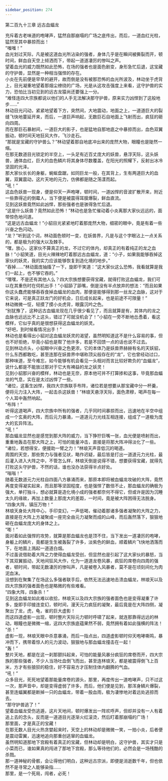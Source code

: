 ```yaml
---
sidebar_position: 274
---
```

 第二百九十三章 远古血蝠龙


充斥着古老味道的咆哮声，猛然自那崩塌的广场之底传出，而后，一道血红光柱，猛然至其中暴掠而出！  
“嗤嗤！”  
血光划过天际，凡是被这道血光所沾染的强者，身体几乎是在瞬间被撕裂而开，顿时间，鲜血自天空上倾洒而下，带起一道道凄厉的惨叫之声。  
望着血光的威力既然如此恐怖，在场的强者也是面色剧变，身形急忙后退，这宝藏的守护兽，显然是一种相当强悍的存在。  
小炎在先前便是早早的避开，故而倒是没有被那恐怖的血光所波及，林动坐于虎背上，目光凝重地望着那烟尘缭绕的广场，光是从这攻击强度上来看，这守护兽的实力，恐怕比当初见到的远古龙猿尚还要强上一分。  
“难怪连四大宗族都说以他们的人手无法解决那守护兽，原来实力凶悍到了这般地步……”  
林动目光闪动，紧紧地望着下方，突然间，大地震动，地面之上，一道道巨大的裂缝飞快地蔓延开来，而后，一道巨声响起，无数巨石自地面上飞射而出，疯狂的砸向四周。  
而在那巨石暴射间，一道巨大的影子，也是猛地自那地底之中暴掠而出，血色双翼振动，顿时间天地狂风大作，飞沙走石。  
“那就是宝藏的守护兽么？”林动望着那自地底冲出来的庞然大物，眼瞳也是陡然一缩。  
在那无数道目光锁定的半空上，一头足有近百丈庞大的妖兽，悬浮天际，这头妖兽，通体血红，巨大的血色鳞片将其身体尽数覆盖，在阳光的照耀下，反射出冰冷坚固的光泽。  
那大家伙长长的身躯，蜿蜒盘踞，如同巨龙一般，在其背上，生有两道巨大的血翼，双翼震动，这片天地的元力，仿佛都是随之荡漾而起。  
“吼！”  
这血色妖兽一现身，便是仰天一声咆哮，顿时间，一道凶悍的音波扩散开来，附近一些靠得近的倒霉人，当下便是被震得耳膜爆裂，鲜血直流。  
见到这妖兽竟然如此凶悍，那些强者也是骇得急忙后退。  
“这是什么妖兽？竟然如此恐怖！”林动也是急忙催动着小炎离那大家伙远远的，面带惊色地问道。  
“这是远古血蝠龙！”小貂目光紧紧地盯着那庞然大物，细密的眼中，竟是有着一些兴奋之色闪动。  
“龙？”听到这个词，林动面色顿时一变，在妖兽界，凡是与这个字眼沾上一点关系的，都是极为的强大以及棘手。  
“嘿，放心，这家伙不算真正的龙，不过它的体内，却真正的有着纯正的龙之血脉！”小貂笑道，目光火辣辣地盯着那远古血蝠龙，道：“小子，如果我能够吞掉这家伙的妖灵，我的实力应该能够恢复到造化境的地步。”  
“吞掉……”林动面庞抽搐了一下，旋即干笑道：“这大家伙这么恐怖，我看就算是我们一起上，也不够它吞的。”  
“嘿嘿，不是还有其他人么？四大宗族想要获得宝藏，就得打败这血蝠龙，我们可以在其重伤时在伺机出手！”小貂舔了舔嘴，倒是没有半点放弃的想法：“而且如果你这头蠢虎能够吞吞食掉血蝠龙的血肉，那便是能够得到那一丝龙之血脉，这对于它来说，可是真正跃龙门的好机会，日后成长起来，也是前途不可限量！”  
林动微微一怔，轻摸了摸小炎虎背，眼露沉吟之色。  
“别犹豫了，这种远古血蝠龙现在几乎很少看见了，而且就算是有，其体内的龙之血脉也远远比不上这头，错过了可就没机会了！”小貂在一旁不断地怂恿着，看这模样，它似乎真的是很想获得这血蝠龙的妖灵。  
“好吧，到时候看情况出手！”  
林动也是看得出小貂对这血蝠龙妖灵的渴望，虽然明知道这不是什么容易的事，但也不好拒绝，毕竟小貂也是帮了他许多，若是不回馈一点的话也说不过去。  
见到林动点头，小貂眼中兴奋之色更浓，它的本体乃是妖兽界赫赫有名的天妖貂，什么东西都敢吃，甚至连那在妖兽界中堪称顶尖般存在的“龙”，它也曾经动过口，那种味道，至今难忘，如今能够有机会看见一头相对而言比较好欺负的“血蝠龙”，说什么都是不能放过那对于它大有裨益的龙之妖灵！  
见到小貂那兴奋的模样，林动也是无奈，原本他可并不打算掺和这事，毕竟那血蝠龙的气息，实在是太过凶悍了一些。  
“诸位，这畜生凶悍，我四大宗族联手布阵，诸位若是想要从那宝藏中分一杯羹，便将元力注入大阵，一起击杀这妖兽！”林琅天悬浮天际，面色肃穆，喝声在每一个人耳中轰然响起。  
“布阵！”  
听得这道喝声，四大宗族中所有的强者，几乎同时间暴掠而出，迅速地在半空中组成一个玄奥的大阵，而后元力暴涌，一道道元力光线互相连接，组成了一道极为庞大的玄异阵法。  
“吼！”  
那血蝠龙显然也是感觉到那大阵的威力，当下狰狞巨嘴一张，血光便是喷射而出，重重地轰击在那大阵之上，可怕的能量冲击，直接是将那大阵冲得淡化了一些。  
“诸位，若想得宝，便援助一臂之力！”林琅天声音低沉的喝道。  
周围的天空，那些势力与强者见状，略作迟疑，最后皆是打出一道道元力光柱，最后灌入进入大阵之中，不管怎么样，林琅天倒是说得不错，想要获得宝藏，就得先打败这头守护兽，不然的话，谁也没办法获得半点好处。  
“嗡嗡！”  
随着无数道元力光柱自四面八方暴涌而来，那原本即将被血蝠龙攻破的大阵，竟然再度变得凝实起来，而且那等坚固程度，也是强悍了数倍不止，那血蝠龙的确极为强大，单打独斗，想必就算是造化境小成的强者都奈何不得它，但或许是因为沉睡太久的缘故，再加上数量上那庞大的差距，一时间，竟是被大阵困得无法脱身。  
“四象大阵，镇压万物！”  
林琅天身处大阵中心，手印变幻，一声低喝，催动着那诸多强者凝聚的大阵之力，直接是在大阵上方凝聚成一座完全由元力凝聚而成的山峰，而后轰然落下，狠狠地砸在血蝠龙庞大的身体之上。  
“嘭！”  
面对着如此强悍的攻势，就算是那血蝠龙也是顶不住，当下发出一道凄厉的咆哮，身躯上的鳞片，竟都是生生被轰裂了许多，淡紫色的鲜血，顺着鳞片飞快地洒落而下，在地面上溅起一道道白烟。  
不过虽说借助着大阵之力使得血蝠龙受创，但显然也是引起了这大家伙的暴怒，当下其双翼振动，天地间狂风大作，化为一道道龙卷风暴，疯狂的席卷向四周的强者，顿时间，带起无数凄厉的惨叫声，凡是被卷入风暴者，莫不是在顷刻间化为肉泥血沫。  
没想到在聚集了在场这么多强者联手后，依然无法迅速地击溃血蝠龙，林琅天以及四大宗族的强者面色也是略微的有些难看。  
“四象大阵，四象杀！”  
见到这血蝠龙如此难以收拾，林琅天以及四大宗族的强者面色也是变得凝重了许多，旋即手印接连变幻，顿时间，漫天元力疯狂的凝聚，最后竟是在大阵四侧，凝聚出了龙，虎，龟，雀的巨大虚影！  
而这四道虚影一出现，顿时整片天际元力顿时呼啸了起来，就连那靠得远远的林动，眼瞳也是微微一缩，这四大宗族底蕴果然不弱，竟然拥有着如此强横的阵法！  
“杀！”  
虚影一现，林琅天眼中杀意暴涌，而后一指点出，四道虚影顿时仰天咆哮嘶鸣，暴冲而下，携带着惊人的元力波动，狠狠地与那血蝠龙撞击在一起！  
“轰！”  
整片天地，都是在这一刹那颤抖起来，可怕的能量风暴分疯狂的席卷而开，四大宗族的那些强者，不少人当场吐血倒飞而出，甚至连林琅天，都是被震得倒飞上百米，方才有些狼狈的稳住，好不容易方才压制住体内翻腾的气血。  
“吼！”  
众多目光，死死地望着那能量席卷的源头，那里，再度传出一道咆哮声，只不过这一次，那声音中，却是变得虚弱了许多，而后，他们便是见到，那浑身鳞片爆裂，甚至连蝠翼都是断掉一只的血蝠龙，带着一股血雨，极为凄惨地对着远处逃掠而去。  
“那守护兽逃了！”  
望着血蝠龙受伤逃遁，这片天地间，顿时爆发出一阵欢呼声，但却并没有一人有着追上去的念头，反而是一道道目光逐渐火红滚烫，然后盯着那崩塌的广场！  
那里面，才是真正的宝藏！  
在那无数人目光火热贪婪起来时，天空上的林动却是微微一笑，一拍小炎，后者便是震动雷翼，迅速地追向那重创逃窜的血蝠龙。  
虽然明知道那地下宫殿有着真正的宝藏，但林动却是明白，这守护兽，其实才只是小菜而已，谁如果真的闯进了那地下宫殿，那么等待他们的，必然会是一场残酷的杀戮。  
那一道神秘的骨骸，会让得他们明白，这种远古宗派，即便是消逝数千年，但也依然不是寻常之人能够染指……  
那里，是一个死局，闯者，必死！  
  
  

